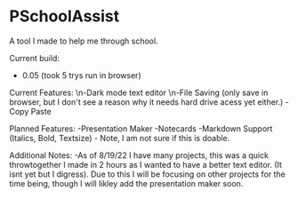# PSchoolAssist
A tool I made to help me through school.

Current build: 
 - 0.05 (took 5 trys run in browser)

Current Features:
  \n-Dark mode text editor
  \n-File Saving (only save in browser, but I don't see a reason why it needs hard drive acess yet either.)
  -Copy Paste

Planned Features:
  -Presentation Maker
  -Notecards
  -Markdown Support (Italics, Bold, Textsize) - Note, I am not sure if this is doable.
  
Additional Notes:
  -As of 8/19/22 I have many projects, this was a quick throwtogether I made in 2 hours as I wanted to have a better text editor. (It isnt yet but I digress).
   Due to this I will be focusing on other projects for the time being, though I will likley add the presentation maker soon.
